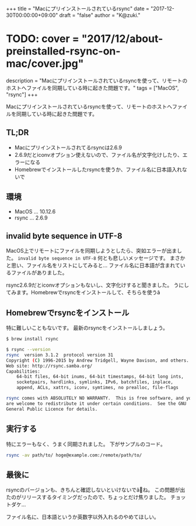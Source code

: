 +++
title = "Macにプリインストールされているrsync"
date = "2017-12-30T00:00:00+09:00"
draft = "false"
author = "K@zuki."
# TODO: cover = "2017/12/about-preinstalled-rsync-on-mac/cover.jpg"
description = "Macにプリインストールされているrsyncを使って、リモートのホストへファイルを同期している時に起きた問題です。"
tags = ["MacOS", "rsync"]
+++

Macにプリインストールされているrsyncを使って、リモートのホストへファイルを同期している時に起きた問題です。

## TL;DR

* Macにプリインストールされてるrsyncは2.6.9
* 2.6.9だとiconvオプション使えないので、ファイル名が文字化けしたり、エラーになる
* Homebrewでインストールしたrsyncを使うか、ファイル名に日本語入れないで

## 環境

* MacOS ... 10.12.6
* rsync ... 2.6.9

## invalid byte sequence in UTF-8
MacOS上でリモートにファイルを同期しようとしたら、突如エラーが出ました。
`invalid byte sequence in UTF-8` 何とも悲しいメッセージです。
まさかと思い、ファイル名をリストにしてみると...
ファイル名に日本語が含まれているファイルがありました。

rsync2.6.9だとiconvオプションもないし、文字化けすると聞きました。
うにしてみます。Homebrewでrsyncをインストールして、そちらを使うã

## Homebrewでrsyncをインストール
特に難しいこともないです。
最新のrsyncをインストールしましょう。

```sh
$ brew install rsync

$ rsync --version
rsync  version 3.1.2  protocol version 31
Copyright (C) 1996-2015 by Andrew Tridgell, Wayne Davison, and others.
Web site: http://rsync.samba.org/
Capabilities:
    64-bit files, 64-bit inums, 64-bit timestamps, 64-bit long ints,
    socketpairs, hardlinks, symlinks, IPv6, batchfiles, inplace,
    append, ACLs, xattrs, iconv, symtimes, no prealloc, file-flags

rsync comes with ABSOLUTELY NO WARRANTY.  This is free software, and you
are welcome to redistribute it under certain conditions.  See the GNU
General Public Licence for details.
```

## 実行する
特にエラーもなく、うまく同期されました。
下がサンプルのコード。

```sh
rsync -av path/to/ hoge@example.com:/remote/path/to/
```

## 最後に
rsyncのバージョンも、きちんと確認しないといけないでã<M-C-A>ね。
この問題が出たのがリリースするタイミングだったので、ちょっとだけ焦りました。
チョットダケ...

ファイル名に、日本語というか英数字以外入れるのやめてほしい。

